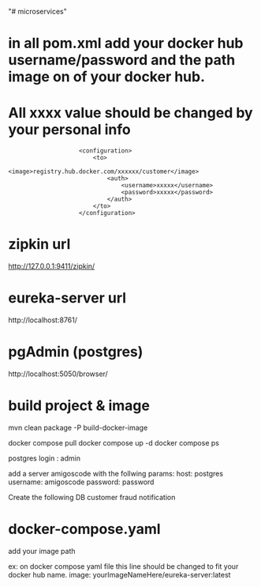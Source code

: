 "# microservices" 


# in all pom.xml add your docker hub username/password and the path image on of your docker hub.
# All xxxx value should be changed by your personal info
                        <configuration>
                            <to>
                                <image>registry.hub.docker.com/xxxxxx/customer</image>
                                <auth>
                                    <username>xxxxx</username>
                                    <password>xxxxx</password>
                                </auth>
                            </to>
                        </configuration>

# zipkin url

http://127.0.0.1:9411/zipkin/

# eureka-server url

http://localhost:8761/

# pgAdmin (postgres)

http://localhost:5050/browser/


# build project & image

mvn clean package -P build-docker-image

docker compose pull
docker compose up -d
docker compose ps

postgres login : admin

add a server amigoscode with the follwing params:
host: postgres
username: amigoscode
password: password

Create the following DB
customer
fraud
notification

# docker-compose.yaml

add your image path 

ex: on docker compose yaml file this line should be changed to fit your docker hub name.
    image: yourImageNameHere/eureka-server:latest
